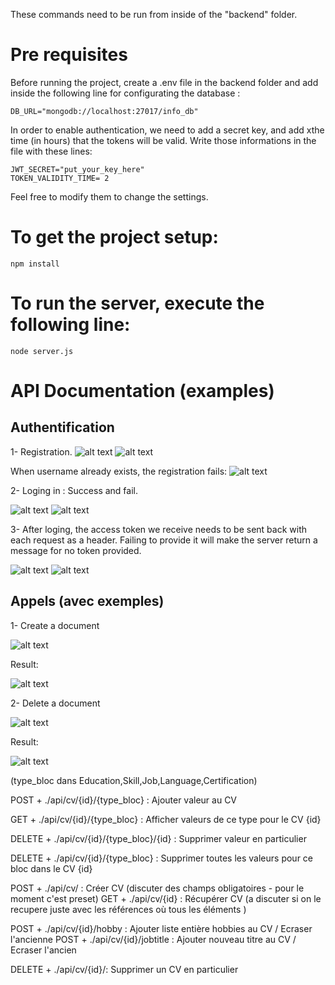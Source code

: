 These commands need to be run from inside of the "backend" folder.


# Pre requisites 

Before running the project, create a .env file in the backend folder and add inside the following line for configurating the database :

```
DB_URL="mongodb://localhost:27017/info_db"
```

In order to enable authentication, we need to add a secret key, and add xthe time (in hours) that the tokens will be valid. 
Write those informations in the file with these lines:

```
JWT_SECRET="put_your_key_here"
TOKEN_VALIDITY_TIME= 2
```
Feel free to modify them to change the settings.

# To get the project setup:
```
npm install
```

# To run the server, execute the following line:
```
node server.js
```

# API Documentation (examples)

## Authentification 

1- Registration.
![alt text](./img/req_register.png)
![alt text](./img/res_register.png)

When username already exists, the registration fails:
![alt text](./img/register_fail.png)


2- Loging in : Success and fail.

![alt text](./img/login_successful.png)
![alt text](./img/login_fail.png)

3- After loging, the access token we receive needs to be sent back with each request as a header. 
Failing to provide it will make the server return a message for no token provided.

![alt text](./img/any_req.png)
![alt text](./img/req_fail.png)



 ## Appels (avec exemples)

 1- Create a document 
 
 ![alt text](./img/img1.png)

 Result:
 
 ![alt text](./img/result1.png)

  2- Delete a document 
 
 ![alt text](./img/img2.png)

 Result:

 ![alt text](./img/result2.png)

(type_bloc dans Education,Skill,Job,Language,Certification)

POST + ./api/cv/{id}/{type_bloc} : Ajouter valeur au CV

GET + ./api/cv/{id}/{type_bloc} : Afficher valeurs de ce type pour le CV {id}

DELETE + ./api/cv/{id}/{type_bloc}/{id} : Supprimer valeur en particulier

DELETE + ./api/cv/{id}/{type_bloc} : Supprimer toutes les valeurs pour ce bloc dans le CV {id}


POST + ./api/cv/ : Créer  CV (discuter des champs obligatoires - pour le moment c'est preset)
GET + ./api/cv/{id} : Récupérer  CV (a discuter si on le recupere juste avec les références où tous les éléments )

POST + ./api/cv/{id}/hobby : Ajouter liste entière hobbies au  CV / Ecraser l'ancienne
POST + ./api/cv/{id}/jobtitle : Ajouter nouveau titre au  CV / Ecraser l'ancien

DELETE + ./api/cv/{id}/: Supprimer un CV en particulier